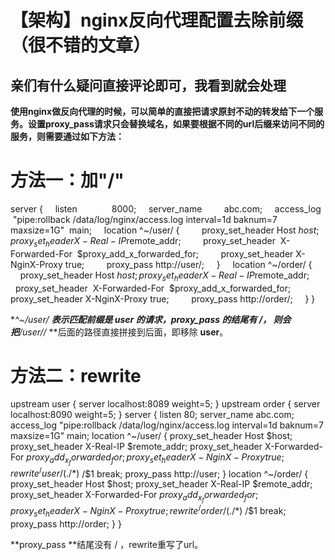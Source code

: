 # 【架构】nginx反向代理配置去除前缀（很不错的文章）


## 亲们有什么疑问直接评论即可，我看到就会处理

**使用nginx做反向代理的时候，可以简单的直接把请求原封不动的转发给下一个服务。设置proxy_pass请求只会替换域名，如果要根据不同的url后缀来访问不同的服务，则需要通过如下方法：**

# 方法一：加"/"

server {     listen              8000;     server_name         abc.com;     access_log  "pipe:rollback /data/log/nginx/access.log interval=1d baknum=7 maxsize=1G"  main;     location ^~/user/ {         proxy_set_header Host $host;         proxy_set_header  X-Real-IP        $remote_addr;         proxy_set_header  X-Forwarded-For  $proxy_add_x_forwarded_for;         proxy_set_header X-NginX-Proxy true;         proxy_pass http://user/;     }     location ^~/order/ {         proxy_set_header Host $host;         proxy_set_header  X-Real-IP        $remote_addr;         proxy_set_header  X-Forwarded-For  $proxy_add_x_forwarded_for;         proxy_set_header X-NginX-Proxy true;         proxy_pass http://order/;     } }

**^~/user/ **表示匹配前缀是 **user** 的请求，**proxy_pass** 的结尾有 **/**， 则会把**/user//* **后面的路径直接拼接到后面，即移除 **user**。

# 方法二：rewrite

upstream user { server localhost:8089 weight=5; } upstream order { server localhost:8090 weight=5; } server { listen 80; server_name abc.com; access_log "pipe:rollback /data/log/nginx/access.log interval=1d baknum=7 maxsize=1G" main; location ^~/user/ { proxy_set_header Host $host; proxy_set_header X-Real-IP $remote_addr; proxy_set_header X-Forwarded-For $proxy_add_x_forwarded_for; proxy_set_header X-NginX-Proxy true; rewrite ^/user/(./*)$ /$1 break; proxy_pass http://user; } location ^~/order/ { proxy_set_header Host $host; proxy_set_header X-Real-IP $remote_addr; proxy_set_header X-Forwarded-For $proxy_add_x_forwarded_for; proxy_set_header X-NginX-Proxy true; rewrite ^/order/(./*)$ /$1 break; proxy_pass http://order; } }

**proxy_pass **结尾没有 / ，rewrite重写了url。


